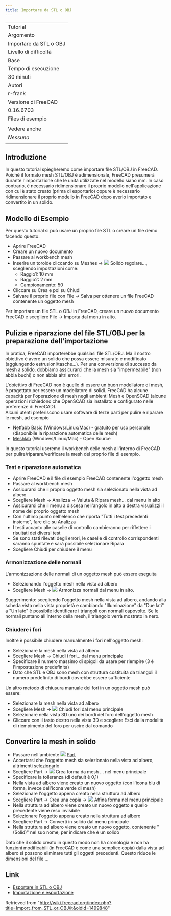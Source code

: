 ```yaml
---
title: Importare da STL o OBJ
---
```

|  |
| --- |
| Tutorial |
| Argomento |
| Importare da STL o OBJ |
| Livello di difficoltà |
| Base |
| Tempo di esecuzione |
| 30 minuti |
| Autori |
| r-frank |
| Versione di FreeCAD |
| 0.16.6703 |
| Files di esempio |
|  |
| Vedere anche |
| *Nessuno* |
|  |

## Introduzione

In questo tutorial spiegheremo come importare file STL/OBJ in FreeCAD. Poiché il formato mesh STL/OBJ è adimensionale, FreeCAD presumerà durante l'importazione che le unità utilizzate nel modello siano mm. In caso contrario, è necessario ridimensionare il proprio modello nell'applicazione con cui è stato creato (prima di esportarlo) oppure è necessario ridimensionare il proprio modello in FreeCAD dopo averlo importato e convertito in un solido.

## Modello di Esempio

Per questo tutorial si può usare un proprio file STL o creare un file demo facendo questo:

* Aprire FreeCAD
* Creare un nuovo documento
* Passare al workbench mesh
* Inserire un toroide cliccando su Meshes → ![](/images/Mesh_BuildRegularSolid.svg) Solido regolare..., scegliendo impostazioni come:
  + Raggio1: 10 mm
  + Raggio2: 2 mm
  + Campionamento: 50
* Cliccare su Crea e poi su Chiudi
* Salvare il proprio file con File → Salva per ottenere un file FreeCAD contenente un oggetto mesh

Per importare un file STL o OBJ in FreeCAD, creare un nuovo documento FreeCAD e scegliere File → Importa dal menu in alto.

## Pulizia e riparazione del file STL/OBJ per la preparazione dell'importazione

In pratica, FreeCAD importerebbe qualsiasi file STL/OBJ. Ma il nostro obiettivo è avere un solido che possa essere misurato e modificato (aggiungendo estrusioni/tasche...). Per una conversione di successo da mesh a solido, dobbiamo assicurarci che la mesh sia "impermeabile" (non abbia buchi) o non abbia altri errori.
  
L'obiettivo di FreeCAD non è quello di essere un buon modellatore di mesh, è progettato per essere un modellatore di solidi. FreeCAD ha alcune capacità per l'operazione di mesh negli ambienti Mesh e OpenSCAD (alcune operazioni richiedono che OpenSCAD sia installato e configurato nelle preferenze di FreeCAD).   
Alcuni utenti preferiscono usare software di terze parti per pulire e riparare le mesh, ad esempio

* [Netfabb Basic](http://www.netfabb.com/downloadcenter.php?basic=1) (Windows/Linux/Mac) - gratuito per uso personale (disponibile la riparazione automatica delle mesh)
* [Meshlab](http://meshlab.sourceforge.net/) (Windows/Linux/Mac) - Open Source

In questo tutorial useremo il workbench delle mesh all'interno di FreeCAD per pulire/riparare/verificare la mesh del proprio file di esempio.

### Test e riparazione automatica

* Aprire FreeCAD e il file di esempio FreeCAD contenente l'oggetto mesh
* Passare al workbench mesh
* Assicurarsi che il proprio oggetto mesh sia selezionato nella vista ad albero
* Scegliere Mesh → Analizza → Valuta & Ripara mesh... dal menu in alto
* Assicurarsi che il menu a discesa nell'angolo in alto a destra visualizzi il nome del proprio oggetto mesh
* Con l'ultimo punto nell'elenco che riporta "Tutti i test precedenti insieme", fare clic su Analizza
* I testi accanto alle caselle di controllo cambieranno per riflettere i risultati dei diversi test
* Se sono stati rilevati degli errori, le caselle di controllo corrispondenti saranno spuntate e sarà possibile selezionare Ripara
* Scegliere Chiudi per chiudere il menu

### Armonizzazione delle normali

L'armonizzazione delle normali di un oggetto mesh può essere eseguita

* Selezionando l'oggetto mesh nella vista ad albero
* Scegliere Mesh → ![](/images/Mesh_HarmonizeNormals.svg) Armonizza normali dal menu in alto.

Suggerimento: scegliendo l'oggetto mesh nella vista ad albero, andando alla scheda vista nella vista proprietà e cambiando "Illuminazione" da "Due lati" a "Un lato" è possibile identificare i triangoli con normali capovolte.
Se le normali puntano all'interno della mesh, il triangolo verrà mostrato in nero.

### Chiudere i fori

Inoltre è possibile chiudere manualmente i fori nell'oggetto mesh:

* Selezionare la mesh nella vista ad albero
* Scegliere Mesh → Chiudi i fori... dal menu principale
* Specificare il numero massimo di spigoli da usare per riempire (3 è l'impostazione predefinita)
* Dato che STL e OBJ sono mesh con struttura costituita da triangoli il numero predefinito di bordi dovrebbe essere sufficiente

Un altro metodo di chiusura manuale dei fori in un oggetto mesh può essere:

* Selezionare la mesh nella vista ad albero
* Scegliere Mesh → ![](/images/Mesh_FillInteractiveHole.svg) Chiudi fori dal menu principale
* Selezionare nella vista 3D uno dei bordi del foro dell'oggetto mesh
* Cliccare con il tasto destro nella vista 3D e scegliere Esci dalla modalità di riempimento del foro per uscire dal comando

## Convertire la mesh in solido

* Passare nell'ambiente ![](/images/Workbench_Part.svg) [Part](/Part_Workbench/it "Part Workbench/it")
* Accertarsi che l'oggetto mesh sia selezionato nella vista ad albero, altrimenti selezionarlo
* Scegliere Part → ![](/images/Part_ShapeFromMesh.svg) Crea forma da mesh ... nel menu principale
* Specificare la tolleranza (di default è 0,1)
* Nella vista ad albero viene creato un nuovo oggetto (con l'icona blu di forma, invece dell'icona verde di mesh)
* Selezionare l'oggetto appena creato nella struttura ad albero
* Scegliere Part → Crea una copia → ![](/images/Part_RefineShape.svg) Affina forma nel menu principale
* Nella struttura ad albero viene creato un nuovo oggetto e quello precedente viene reso invisibile
* Selezionare l'oggetto appena creato nella struttura ad albero
* Scegliere Part → Converti in solido dal menu principale
* Nella struttura ad albero viene creato un nuovo oggetto, contenente "(Solid)" nel suo nome, per indicare che è un solido

Dato che il solido creato in questo modo non ha cronologia e non ha funzioni modificabili (in FreeCAD è come una semplice copia) dalla vista ad albero si possono eliminare tutti gli oggetti precedenti. Questo riduce le dimensioni del file ...

## Link

* [Esportare in STL o OBJ](/Export_to_STL_or_OBJ/it "Export to STL or OBJ/it")
* [Importazione e esportazione](/Import_Export/it "Import Export/it")

Retrieved from "<http://wiki.freecad.org/index.php?title=Import_from_STL_or_OBJ/it&oldid=1499848>"